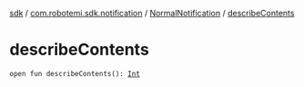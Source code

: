 [sdk](../../index.md) / [com.robotemi.sdk.notification](../index.md) / [NormalNotification](index.md) / [describeContents](./describe-contents.md)

# describeContents

`open fun describeContents(): `[`Int`](https://kotlinlang.org/api/latest/jvm/stdlib/kotlin/-int/index.html)